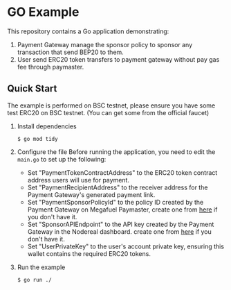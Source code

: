 # GO Example
This repository contains a Go application demonstrating:
1. Payment Gateway manage the sponsor policy to sponsor any transaction that send BEP20 to them.
2. User send ERC20 token transfers to payment gateway without pay gas fee through paymaster.

## Quick Start

The example is performed on BSC testnet, please ensure you have some test ERC20 on BSC testnet. (You can get some
from the official faucet)

1. Install dependencies
    ```shell
    $ go mod tidy
    ```
2. Configure the file
   Before running the application, you need to edit the `main.go` to set up the following:

   - Set "PaymentTokenContractAddress" to the ERC20 token contract address users will use for payment.
   - Set "PaymentRecipientAddress" to the receiver address for the Payment Gateway's generated payment link.
   - Set "PaymentSponsorPolicyId" to the policy ID created by the Payment Gateway on Megafuel Paymaster, create one 
   from [here](https://docs.nodereal.io/docs/megafuel-sponsor-guidelines) if you don't have it.
   - Set "SponsorAPIEndpoint" to the API key created by the Payment Gateway in the Nodereal dashboard.
     create one from [here](https://docs.nodereal.io/docs/megafuel-sponsor-guidelines) if you don't have it.
   - Set "UserPrivateKey" to the user's account private key, ensuring this wallet contains the required ERC20 tokens.

3. Run the example
   ```
   $ go run ./
   ```


